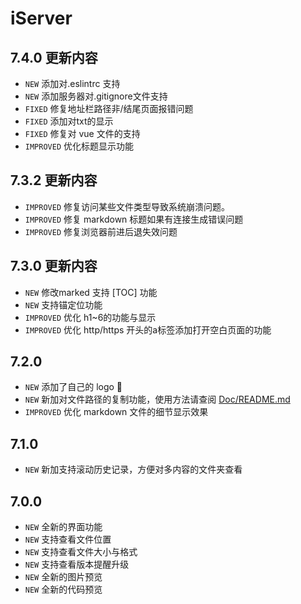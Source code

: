 # iServer

## 7.4.0 更新内容
- `NEW` 添加对.eslintrc 支持
- `NEW` 添加服务器对.gitignore文件支持
- `FIXED` 修复地址栏路径非/结尾页面报错问题
- `FIXED` 添加对txt的显示
- `FIXED` 修复对 vue 文件的支持
- `IMPROVED` 优化标题显示功能

## 7.3.2 更新内容
- `IMPROVED` 修复访问某些文件类型导致系统崩溃问题。
- `IMPROVED` 修复 markdown 标题如果有连接生成错误问题
- `IMPROVED` 修复浏览器前进后退失效问题

## 7.3.0 更新内容
- `NEW` 修改marked 支持 [TOC] 功能
- `NEW` 支持锚定位功能
- `IMPROVED` 优化 h1~6的功能与显示
- `IMPROVED` 优化 http/https 开头的a标签添加打开空白页面的功能

## 7.2.0

- `NEW` 添加了自己的 logo 🎊
- `NEW` 新加对文件路径的复制功能，使用方法请查阅 [Doc/README.md](./Doc/README.md)
- `IMPROVED` 优化 markdown 文件的细节显示效果

## 7.1.0

- `NEW` 新加支持滚动历史记录，方便对多内容的文件夹查看

## 7.0.0

- `NEW` 全新的界面功能
- `NEW` 支持查看文件位置
- `NEW` 支持查看文件大小与格式
- `NEW` 支持查看版本提醒升级
- `NEW` 全新的图片预览
- `NEW` 全新的代码预览
